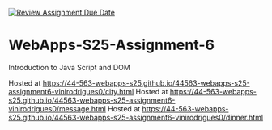 [![Review Assignment Due Date](https://classroom.github.com/assets/deadline-readme-button-22041afd0340ce965d47ae6ef1cefeee28c7c493a6346c4f15d667ab976d596c.svg)](https://classroom.github.com/a/URRZ2TIg)
# WebApps-S25-Assignment-6
Introduction to Java Script and DOM

Hosted at <https://44-563-webapps-s25.github.io/44563-webapps-s25-assignment6-vinirodrigues0/city.html>
Hosted at <https://44-563-webapps-s25.github.io/44563-webapps-s25-assignment6-vinirodrigues0/message.html>
Hosted at <https://44-563-webapps-s25.github.io/44563-webapps-s25-assignment6-vinirodrigues0/dinner.html>